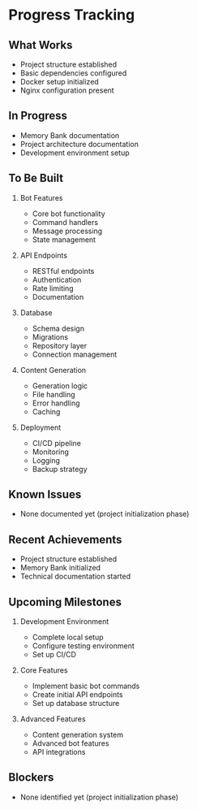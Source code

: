 # Progress Tracking

## What Works
- Project structure established
- Basic dependencies configured
- Docker setup initialized
- Nginx configuration present

## In Progress
- Memory Bank documentation
- Project architecture documentation
- Development environment setup

## To Be Built
1. Bot Features
   - Core bot functionality
   - Command handlers
   - Message processing
   - State management

2. API Endpoints
   - RESTful endpoints
   - Authentication
   - Rate limiting
   - Documentation

3. Database
   - Schema design
   - Migrations
   - Repository layer
   - Connection management

4. Content Generation
   - Generation logic
   - File handling
   - Error handling
   - Caching

5. Deployment
   - CI/CD pipeline
   - Monitoring
   - Logging
   - Backup strategy

## Known Issues
- None documented yet (project initialization phase)

## Recent Achievements
- Project structure established
- Memory Bank initialized
- Technical documentation started

## Upcoming Milestones
1. Development Environment
   - Complete local setup
   - Configure testing environment
   - Set up CI/CD

2. Core Features
   - Implement basic bot commands
   - Create initial API endpoints
   - Set up database structure

3. Advanced Features
   - Content generation system
   - Advanced bot features
   - API integrations

## Blockers
- None identified yet (project initialization phase) 
